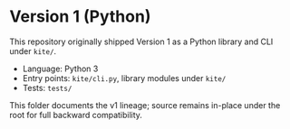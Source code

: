 # Version 1 (Python)

This repository originally shipped Version 1 as a Python library and CLI under `kite/`.

- Language: Python 3
- Entry points: `kite/cli.py`, library modules under `kite/`
- Tests: `tests/`

This folder documents the v1 lineage; source remains in-place under the root for full backward compatibility.
